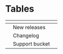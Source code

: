 # Tables

<table><thead><tr><th data-type="select" data-multiple></th><th></th><th data-hidden></th></tr></thead><tbody><tr><td></td><td>New releases</td><td></td></tr><tr><td></td><td>Changelog</td><td></td></tr><tr><td></td><td>Support bucket</td><td></td></tr></tbody></table>
